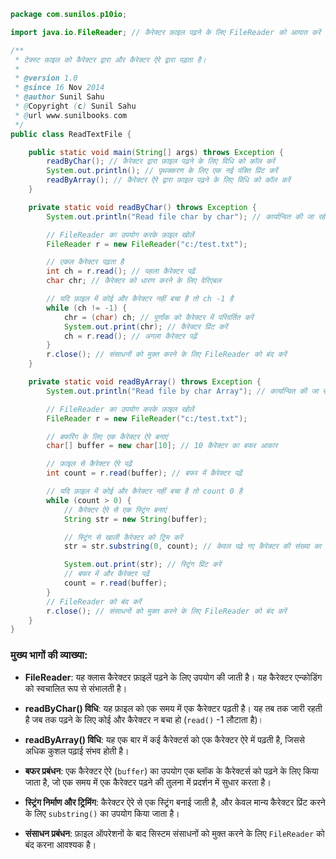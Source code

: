 ```java
package com.sunilos.p10io;

import java.io.FileReader; // कैरेक्टर फ़ाइल पढ़ने के लिए FileReader को आयात करें

/**
 * टेक्स्ट फ़ाइल को कैरेक्टर द्वारा और कैरेक्टर ऐरे द्वारा पढ़ता है।
 * 
 * @version 1.0
 * @since 16 Nov 2014
 * @author Sunil Sahu
 * @Copyright (c) Sunil Sahu
 * @url www.sunilbooks.com
 */
public class ReadTextFile {

    public static void main(String[] args) throws Exception {
        readByChar(); // कैरेक्टर द्वारा फ़ाइल पढ़ने के लिए विधि को कॉल करें
        System.out.println(); // पृथक्करण के लिए एक नई पंक्ति प्रिंट करें
        readByArray(); // कैरेक्टर ऐरे द्वारा फ़ाइल पढ़ने के लिए विधि को कॉल करें
    }

    private static void readByChar() throws Exception {
        System.out.println("Read file char by char"); // कार्यान्वित की जा रही विधि को संकेत करें

        // FileReader का उपयोग करके फ़ाइल खोलें
        FileReader r = new FileReader("c:/test.txt");

        // एकल कैरेक्टर पढ़ता है
        int ch = r.read(); // पहला कैरेक्टर पढ़ें
        char chr; // कैरेक्टर को धारण करने के लिए वेरिएबल

        // यदि फ़ाइल में कोई और कैरेक्टर नहीं बचा है तो ch -1 है
        while (ch != -1) {
            chr = (char) ch; // पूर्णांक को कैरेक्टर में परिवर्तित करें
            System.out.print(chr); // कैरेक्टर प्रिंट करें
            ch = r.read(); // अगला कैरेक्टर पढ़ें
        }
        r.close(); // संसाधनों को मुक्त करने के लिए FileReader को बंद करें
    }

    private static void readByArray() throws Exception {
        System.out.println("Read file by char Array"); // कार्यान्वित की जा रही विधि को संकेत करें

        // FileReader का उपयोग करके फ़ाइल खोलें
        FileReader r = new FileReader("c:/test.txt");

        // बफरिंग के लिए एक कैरेक्टर ऐरे बनाएं
        char[] buffer = new char[10]; // 10 कैरेक्टर का बफर आकार

        // फ़ाइल से कैरेक्टर ऐरे पढ़ें
        int count = r.read(buffer); // बफर में कैरेक्टर पढ़ें

        // यदि फ़ाइल में कोई और कैरेक्टर नहीं बचा है तो count 0 है
        while (count > 0) {
            // कैरेक्टर ऐरे से एक स्ट्रिंग बनाएं
            String str = new String(buffer);

            // स्ट्रिंग से खाली कैरेक्टर को ट्रिम करें
            str = str.substring(0, count); // केवल पढ़े गए कैरेक्टर की संख्या का उपयोग करें

            System.out.print(str); // स्ट्रिंग प्रिंट करें
            // बफर में और कैरेक्टर पढ़ें
            count = r.read(buffer);
        }
        // FileReader को बंद करें
        r.close(); // संसाधनों को मुक्त करने के लिए FileReader को बंद करें
    }
}
```

### मुख्य भागों की व्याख्या:

- **FileReader**: यह क्लास कैरेक्टर फ़ाइलें पढ़ने के लिए उपयोग की जाती है। यह कैरेक्टर एन्कोडिंग को स्वचालित रूप से संभालती है।

- **readByChar() विधि**: यह फ़ाइल को एक समय में एक कैरेक्टर पढ़ती है। यह तब तक जारी रहती है जब तक पढ़ने के लिए कोई और कैरेक्टर न बचा हो (`read()` -1 लौटाता है)।

- **readByArray() विधि**: यह एक बार में कई कैरेक्टर्स को एक कैरेक्टर ऐरे में पढ़ती है, जिससे अधिक कुशल पढ़ाई संभव होती है।

- **बफर प्रबंधन**: एक कैरेक्टर ऐरे (`buffer`) का उपयोग एक ब्लॉक के कैरेक्टर्स को पढ़ने के लिए किया जाता है, जो एक समय में एक कैरेक्टर पढ़ने की तुलना में प्रदर्शन में सुधार करता है।

- **स्ट्रिंग निर्माण और ट्रिमिंग**: कैरेक्टर ऐरे से एक स्ट्रिंग बनाई जाती है, और केवल मान्य कैरेक्टर प्रिंट करने के लिए `substring()` का उपयोग किया जाता है।

- **संसाधन प्रबंधन**: फ़ाइल ऑपरेशनों के बाद सिस्टम संसाधनों को मुक्त करने के लिए `FileReader` को बंद करना आवश्यक है।
